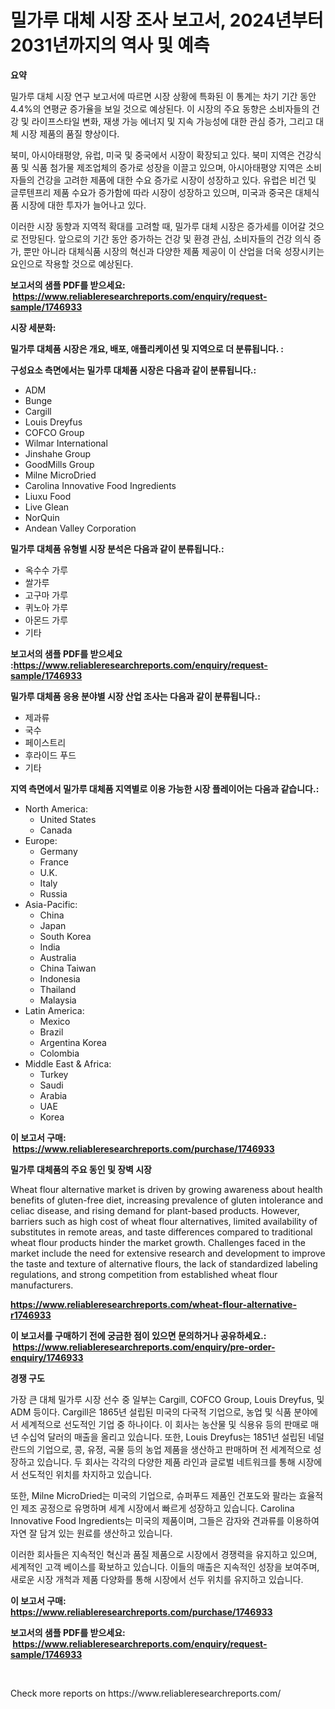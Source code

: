 <p><h1>밀가루 대체 시장 조사 보고서, 2024년부터 2031년까지의 역사 및 예측</h1></p><p><strong>요약</strong></p>
<p><p>밀가루 대체 시장 연구 보고서에 따르면 시장 상황에 특화된 이 통계는 차기 기간 동안 4.4%의 연평균 증가율을 보일 것으로 예상된다. 이 시장의 주요 동향은 소비자들의 건강 및 라이프스타일 변화, 재생 가능 에너지 및 지속 가능성에 대한 관심 증가, 그리고 대체 시장 제품의 품질 향상이다.</p><p>북미, 아시아태평양, 유럽, 미국 및 중국에서 시장이 확장되고 있다. 북미 지역은 건강식품 및 식품 첨가물 제조업체의 증가로 성장을 이끌고 있으며, 아시아태평양 지역은 소비자들의 건강을 고려한 제품에 대한 수요 증가로 시장이 성장하고 있다. 유럽은 비건 및 글루텐프리 제품 수요가 증가함에 따라 시장이 성장하고 있으며, 미국과 중국은 대체식품 시장에 대한 투자가 늘어나고 있다.</p><p>이러한 시장 동향과 지역적 확대를 고려할 때, 밀가루 대체 시장은 증가세를 이어갈 것으로 전망된다. 앞으로의 기간 동안 증가하는 건강 및 환경 관심, 소비자들의 건강 의식 증가, 뿐만 아니라 대체식품 시장의 혁신과 다양한 제품 제공이 이 산업을 더욱 성장시키는 요인으로 작용할 것으로 예상된다.</p></p>
<p><strong>보고서의 샘플 PDF를 받으세요: &nbsp;<a href="https://www.reliableresearchreports.com/enquiry/request-sample/1746933">https://www.reliableresearchreports.com/enquiry/request-sample/1746933</a></strong></p>
<p><strong>시장 세분화:</strong></p>
<p><strong> 밀가루 대체품 시장은 개요, 배포, 애플리케이션 및 지역으로 더 분류됩니다. :</strong></p>
<p><strong>구성요소 측면에서는 밀가루 대체품 시장은 다음과 같이 분류됩니다.:</strong></p>
<p><ul><li>ADM</li><li>Bunge</li><li>Cargill</li><li>Louis Dreyfus</li><li>COFCO Group</li><li>Wilmar International</li><li>Jinshahe Group</li><li>GoodMills Group</li><li>Milne MicroDried</li><li>Carolina Innovative Food Ingredients</li><li>Liuxu Food</li><li>Live Glean</li><li>NorQuin</li><li>Andean Valley Corporation</li></ul></p>
<p><strong> 밀가루 대체품 유형별 시장 분석은 다음과 같이 분류됩니다.:</strong></p>
<p><ul><li>옥수수 가루</li><li>쌀가루</li><li>고구마 가루</li><li>퀴노아 가루</li><li>아몬드 가루</li><li>기타</li></ul></p>
<p><strong>보고서의 샘플 PDF를 받으세요 :<a href="https://www.reliableresearchreports.com/enquiry/request-sample/1746933">https://www.reliableresearchreports.com/enquiry/request-sample/1746933</a></strong></p>
<p><strong> 밀가루 대체품 응용 분야별 시장 산업 조사는 다음과 같이 분류됩니다.:</strong></p>
<p><ul><li>제과류</li><li>국수</li><li>페이스트리</li><li>후라이드 푸드</li><li>기타</li></ul></p>
<p><strong>지역 측면에서 밀가루 대체품 지역별로 이용 가능한 시장 플레이어는 다음과 같습니다.:</strong></p>
<p><ul>
    <li>
        North America:
        <ul>
            <li>United States</li>
            <li>Canada</li>
        </ul>
    </li>
    <li>
        Europe:
        <ul>
            <li>Germany</li>
            <li>France</li>
            <li>U.K.</li>
            <li>Italy</li>
            <li>Russia</li>
        </ul>
    </li>
    <li>
        Asia-Pacific:
        <ul>
            <li>China</li>
            <li>Japan</li>
            <li>South Korea</li>
            <li>India</li>
            <li>Australia</li>
            <li>China Taiwan</li>
            <li>Indonesia</li>
            <li>Thailand</li>
            <li>Malaysia</li>
        </ul>
    </li>
    <li>
        Latin America:
        <ul>
            <li>Mexico</li>
            <li>Brazil</li>
            <li>Argentina Korea</li>
            <li>Colombia</li>
        </ul>
    </li>
    <li>
        Middle East & Africa:
        <ul>
            <li>Turkey</li>
            <li>Saudi</li>
            <li>Arabia</li>
            <li>UAE</li>
            <li>Korea</li>
        </ul>
    </li>
    </ul></p>
<p><strong>이 보고서 구매: &nbsp;<a href="https://www.reliableresearchreports.com/purchase/1746933">https://www.reliableresearchreports.com/purchase/1746933</a></strong></p>
<p><strong>밀가루 대체품의 주요 동인 및 장벽 시장</strong></p>
<p><p>Wheat flour alternative market is driven by growing awareness about health benefits of gluten-free diet, increasing prevalence of gluten intolerance and celiac disease, and rising demand for plant-based products. However, barriers such as high cost of wheat flour alternatives, limited availability of substitutes in remote areas, and taste differences compared to traditional wheat flour products hinder the market growth. Challenges faced in the market include the need for extensive research and development to improve the taste and texture of alternative flours, the lack of standardized labeling regulations, and strong competition from established wheat flour manufacturers.</p></p>
<p><strong><a href="https://www.reliableresearchreports.com/wheat-flour-alternative-r1746933">https://www.reliableresearchreports.com/wheat-flour-alternative-r1746933</a></strong></p>
<p><strong>이 보고서를 구매하기 전에 궁금한 점이 있으면 문의하거나 공유하세요.: &nbsp;<a href="https://www.reliableresearchreports.com/enquiry/pre-order-enquiry/1746933">https://www.reliableresearchreports.com/enquiry/pre-order-enquiry/1746933</a></strong></p>
<p><strong>경쟁 구도</strong></p>
<p><p>가장 큰 대체 밀가루 시장 선수 중 일부는 Cargill, COFCO Group, Louis Dreyfus, 및 ADM 등이다. Cargill은 1865년 설립된 미국의 다국적 기업으로, 농업 및 식품 분야에서 세계적으로 선도적인 기업 중 하나이다. 이 회사는 농산물 및 식용유 등의 판매로 매년 수십억 달러의 매출을 올리고 있습니다. 또한, Louis Dreyfus는 1851년 설립된 네덜란드의 기업으로, 콩, 유정, 곡물 등의 농업 제품을 생산하고 판매하며 전 세계적으로 성장하고 있습니다. 두 회사는 각각의 다양한 제품 라인과 글로벌 네트워크를 통해 시장에서 선도적인 위치를 차지하고 있습니다.</p><p>또한, Milne MicroDried는 미국의 기업으로, 슈퍼푸드 제품인 건포도와 팔라는 효율적인 제조 공정으로 유명하며 세계 시장에서 빠르게 성장하고 있습니다. Carolina Innovative Food Ingredients는 미국의 제품이며, 그들은 감자와 견과류를 이용하여 자연 잘 담겨 있는 원료를 생산하고 있습니다.</p><p>이러한 회사들은 지속적인 혁신과 품질 제품으로 시장에서 경쟁력을 유지하고 있으며, 세계적인 고객 베이스를 확보하고 있습니다. 이들의 매출은 지속적인 성장을 보여주며, 새로운 시장 개척과 제품 다양화를 통해 시장에서 선두 위치를 유지하고 있습니다.</p></p>
<p><strong>이 보고서 구매: &nbsp; <a href="https://www.reliableresearchreports.com/purchase/1746933">https://www.reliableresearchreports.com/purchase/1746933</a></strong></p>
<p><strong>보고서의 샘플 PDF를 받으세요: &nbsp;<a href="https://www.reliableresearchreports.com/enquiry/request-sample/1746933">https://www.reliableresearchreports.com/enquiry/request-sample/1746933</a></strong><strong></strong></p>
<p>&nbsp;</p>
<p>Check more reports on https://www.reliableresearchreports.com/</p>